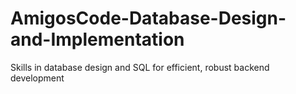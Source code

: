 # AmigosCode-Database-Design-and-Implementation
 Skills in database design and SQL for efficient, robust backend development
